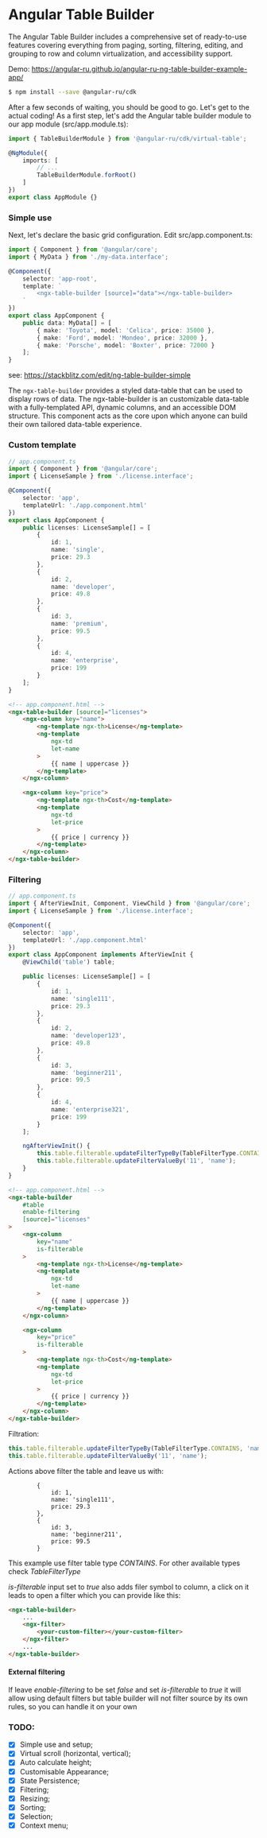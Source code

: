 # Angular Table Builder

The Angular Table Builder includes a comprehensive set of ready-to-use features covering everything from paging,
sorting, filtering, editing, and grouping to row and column virtualization, and accessibility support.

Demo: https://angular-ru.github.io/angular-ru-ng-table-builder-example-app/

```bash
$ npm install --save @angular-ru/cdk
```

After a few seconds of waiting, you should be good to go. Let's get to the actual coding! As a first step, let's add the
Angular table builder module to our app module (src/app.module.ts):

```typescript
import { TableBuilderModule } from '@angular-ru/cdk/virtual-table';

@NgModule({
    imports: [
        // ...
        TableBuilderModule.forRoot()
    ]
})
export class AppModule {}
```

### Simple use

Next, let's declare the basic grid configuration. Edit src/app.component.ts:

```typescript
import { Component } from '@angular/core';
import { MyData } from './my-data.interface';

@Component({
    selector: 'app-root',
    template: `
        <ngx-table-builder [source]="data"></ngx-table-builder>
    `
})
export class AppComponent {
    public data: MyData[] = [
        { make: 'Toyota', model: 'Celica', price: 35000 },
        { make: 'Ford', model: 'Mondeo', price: 32000 },
        { make: 'Porsche', model: 'Boxter', price: 72000 }
    ];
}
```

see: https://stackblitz.com/edit/ng-table-builder-simple

The `ngx-table-builder` provides a styled data-table that can be used to display rows of data. The ngx-table-builder is
an customizable data-table with a fully-templated API, dynamic columns, and an accessible DOM structure. This component
acts as the core upon which anyone can build their own tailored data-table experience.

### Custom template

```typescript
// app.component.ts
import { Component } from '@angular/core';
import { LicenseSample } from './license.interface';

@Component({
    selector: 'app',
    templateUrl: './app.component.html'
})
export class AppComponent {
    public licenses: LicenseSample[] = [
        {
            id: 1,
            name: 'single',
            price: 29.3
        },
        {
            id: 2,
            name: 'developer',
            price: 49.8
        },
        {
            id: 3,
            name: 'premium',
            price: 99.5
        },
        {
            id: 4,
            name: 'enterprise',
            price: 199
        }
    ];
}
```

```html
<!-- app.component.html -->
<ngx-table-builder [source]="licenses">
    <ngx-column key="name">
        <ng-template ngx-th>License</ng-template>
        <ng-template
            ngx-td
            let-name
        >
            {{ name | uppercase }}
        </ng-template>
    </ngx-column>

    <ngx-column key="price">
        <ng-template ngx-th>Cost</ng-template>
        <ng-template
            ngx-td
            let-price
        >
            {{ price | currency }}
        </ng-template>
    </ngx-column>
</ngx-table-builder>
```

### Filtering

```typescript
// app.component.ts
import { AfterViewInit, Component, ViewChild } from '@angular/core';
import { LicenseSample } from './license.interface';

@Component({
    selector: 'app',
    templateUrl: './app.component.html'
})
export class AppComponent implements AfterViewInit {
    @ViewChild('table') table;

    public licenses: LicenseSample[] = [
        {
            id: 1,
            name: 'single111',
            price: 29.3
        },
        {
            id: 2,
            name: 'developer123',
            price: 49.8
        },
        {
            id: 3,
            name: 'beginner211',
            price: 99.5
        },
        {
            id: 4,
            name: 'enterprise321',
            price: 199
        }
    ];

    ngAfterViewInit() {
        this.table.filterable.updateFilterTypeBy(TableFilterType.CONTAINS, 'er');
        this.table.filterable.updateFilterValueBy('11', 'name');
    }
}
```

```html
<!-- app.component.html -->
<ngx-table-builder
    #table
    enable-filtering
    [source]="licenses"
>
    <ngx-column
        key="name"
        is-filterable
    >
        <ng-template ngx-th>License</ng-template>
        <ng-template
            ngx-td
            let-name
        >
            {{ name | uppercase }}
        </ng-template>
    </ngx-column>

    <ngx-column
        key="price"
        is-filterable
    >
        <ng-template ngx-th>Cost</ng-template>
        <ng-template
            ngx-td
            let-price
        >
            {{ price | currency }}
        </ng-template>
    </ngx-column>
</ngx-table-builder>
```

Filtration:

```typescript
this.table.filterable.updateFilterTypeBy(TableFilterType.CONTAINS, 'name');
this.table.filterable.updateFilterValueBy('11', 'name');
```

Actions above filter the table and leave us with:

```
        {
            id: 1,
            name: 'single111',
            price: 29.3
        },
        {
            id: 3,
            name: 'beginner211',
            price: 99.5
        }
```

This example use filter table type _CONTAINS_. For other available types check _TableFilterType_

_is-filterable_ input set to _true_ also adds filer symbol to column, a click on it leads to open a filter which you can
provide like this:

```html
<ngx-table-builder>
    ...
    <ngx-filter>
        <your-custom-filter></your-custom-filter>
    </ngx-filter>
    ...
</ngx-table-builder>
```

#### External filtering

If leave _enable-filtering_ to be set _false_ and set _is-filterable_ to _true_ it will allow using default filters but
table builder will not filter source by its own rules, so you can handle it on your own

### TODO:

-   [x] Simple use and setup;
-   [x] Virtual scroll (horizontal, vertical);
-   [x] Auto calculate height;
-   [x] Customisable Appearance;
-   [x] State Persistence;
-   [x] Filtering;
-   [x] Resizing;
-   [x] Sorting;
-   [x] Selection;
-   [x] Context menu;
